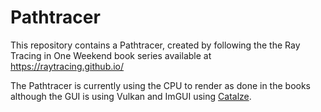 ﻿# Pathtracer

This repository contains a Pathtracer, created by following the the Ray Tracing in One Weekend book series available at https://raytracing.github.io/ 

The Pathtracer is currently using the CPU to render as done in the books although the GUI is using Vulkan and ImGUI using [Catalze](https://github.com/JensKrumsieck/Catalyze).